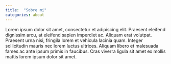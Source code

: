 ```yaml
---
title:  "Sobre mi"
categories: about
---
```

Lorem ipsum dolor sit amet, consectetur et adipiscing elit. Praesent eleifend dignissim arcu, at eleifend sapien imperdiet ac. Aliquam erat volutpat. Praesent urna nisi, fringila lorem et vehicula lacinia quam. Integer sollicitudin mauris nec lorem luctus
    ultrices. Aliquam libero et malesuada fames ac ante ipsum primis in faucibus. Cras viverra ligula sit amet ex mollis mattis lorem ipsum dolor sit amet.